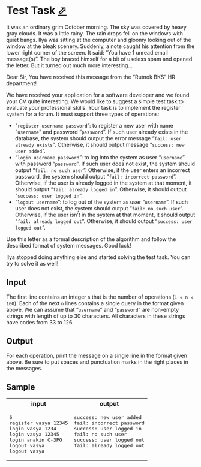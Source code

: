# Test Task [⬀](https://acm.timus.ru/problem.aspx?space=1&num=2002)

It was an ordinary grim October morning. The sky was covered by heavy gray clouds. It was a little rainy. The rain drops fell on the windows with quiet bangs. Ilya was sitting at the computer and gloomy looking out of the window at the bleak scenery. Suddenly, a note caught his attention from the lower right corner of the screen. It said: “You have 1 unread email message(s)”. The boy braced himself for a bit of useless spam and opened the letter. But it turned out much more interesting...

Dear Sir, You have received this message from the “Rutnok BKS” HR department!

We have received your application for a software developer and we found your CV quite interesting. We would like to suggest a simple test task to evaluate your professional skills. Your task is to implement the register system for a forum. It must support three types of operations:

- “`register username password`”: to register a new user with name “`username`” and password “`password`”. If such user already exists in the database, the system should output the error message “`fail: user already exists`”. Otherwise, it should output message “`success: new user added`”.
- “`login username password`”: to log into the system as user “`username`” with password “`password`”. If such user does not exist, the system should output “`fail: no such user`”. Otherwise, if the user enters an incorrect password, the system should output “`fail: incorrect password`”. Otherwise, if the user is already logged in the system at that moment, it should output “`fail: already logged in`”. Otherwise, it should output “`success: user logged in`”.
- “`logout username`”: to log out of the system as user “`username`”. If such user does not exist, the system should output “`fail: no such user`”. Otherwise, if the user isn’t in the system at that moment, it should output “`fail: already logged out`”. Otherwise, it should output “`success: user logged out`”.

Use this letter as a formal description of the algorithm and follow the described format of system messages. Good luck!

Ilya stopped doing anything else and started solving the test task. You can try to solve it as well!

## Input

The first line contains an integer `n` that is the number of operations (`1 ≤ n ≤ 100`). Each of the next `n` lines contains a single query in the format given above. We can assume that “`username`” and “`password`” are non-empty strings with length of up to 30 characters. All characters in these strings have codes from 33 to 126.

## Output

For each operation, print the message on a single line in the format given above. Be sure to put spaces and punctuation marks in the right places in the messages.

## Sample

<table>
<tr>
<th>input</th>
<th>output</th>
</tr>
<tr>
<td style="vertical-align: top">
<pre style="white-space:pre">
6
register vasya 12345
login vasya 1234
login vasya 12345
login anakin C-3PO
logout vasya
logout vasya
</pre>
</td>
<td style="vertical-align: top">
<pre style="white-space:pre">
success: new user added
fail: incorrect password
success: user logged in
fail: no such user
success: user logged out
fail: already logged out
</pre>
</td>
</tr>
</table>
